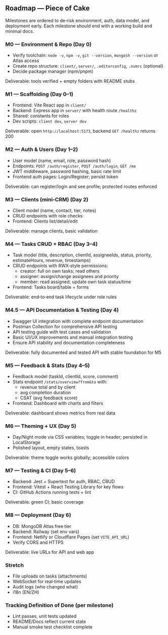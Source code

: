 ## Roadmap — Piece of Cake

Milestones are ordered to de‑risk environment, auth, data model, and deployment early. Each milestone should end with a working build and minimal docs.

### M0 — Environment & Repo (Day 0)
- Verify toolchain: `node -v`, `npm -v`, `git --version`, `mongosh --version` or Atlas access
- Create repo structure: `client/`, `server/`, `.editorconfig`, `.nvmrc` (optional)
- Decide package manager (npm/pnpm)

Deliverable: tools verified + empty folders with README stubs

### M1 — Scaffolding (Day 0–1)
- Frontend: Vite React app in `client/`
- Backend: Express app in `server/` with health route `/healthz`
- Shared: constants for roles
- Dev scripts: `client dev`, `server dev`

Deliverable: open `http://localhost:5173`, backend `GET /healthz` returns 200

### M2 — Auth & Users (Day 1–2)
- User model (name, email, role, password hash)
- Endpoints: `POST /auth/register`, `POST /auth/login`, `GET /me`
- JWT middleware, password hashing, basic rate limit
- Frontend auth pages: Login/Register; persist token

Deliverable: can register/login and see profile; protected routes enforced

### M3 — Clients (mini‑CRM) (Day 2)
- Client model (name, contact, tier, notes)
- CRUD endpoints with role checks
- Frontend: Clients list/detail/edit

Deliverable: manage clients, basic validation

### M4 — Tasks CRUD + RBAC (Day 3–4)
- Task model (title, description, clientId, assigneeIds, status, priority, estimateHours, revenue, timestamps)
- CRUD endpoints with RWX‑style permissions:
  - creator: full on own tasks; read others
  - assigner: assign/change assignees and priority
  - member: read assigned; update own task status/time
- Frontend: Tasks board/table + forms

Deliverable: end‑to‑end task lifecycle under role rules

### M4.5 — API Documentation & Testing (Day 4)
- Swagger UI integration with complete endpoint documentation
- Postman Collection for comprehensive API testing
- API testing guide with test cases and validation
- Basic UI/UX improvements and manual integration testing
- Ensure API stability and documentation completeness

Deliverable: fully documented and tested API with stable foundation for M5

### M5 — Feedback & Stats (Day 4–5)
- Feedback model (taskId, clientId, score, comment)
- Stats endpoint `/stats/overview?from&to` with:
  - revenue total and by client
  - avg completion duration
  - CSAT (avg feedback score)
- Frontend: Dashboard with charts and filters

Deliverable: dashboard shows metrics from real data

### M6 — Theming + UX (Day 5)
- Day/Night mode via CSS variables; toggle in header; persisted in LocalStorage
- Polished layout, empty states, toasts

Deliverable: theme toggle works globally; accessible colors

### M7 — Testing & CI (Day 5–6)
- Backend: Jest + Supertest for auth, RBAC, CRUD
- Frontend: Vitest + React Testing Library for key flows
- CI: GitHub Actions running tests + lint

Deliverable: green CI; basic coverage

### M8 — Deployment (Day 6)
- DB: MongoDB Atlas free tier
- Backend: Railway (set env vars)
- Frontend: Netlify or Cloudflare Pages (set `VITE_API_URL`)
- Verify CORS and HTTPS

Deliverable: live URLs for API and web app

### Stretch
- File uploads on tasks (attachments)
- WebSocket for real‑time updates
- Audit logs (who changed what)
- i18n (EN/ZH)

### Tracking Definition of Done (per milestone)
- Lint passes, unit tests updated
- README/Docs reflect current state
- Manual smoke test checklist complete


